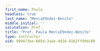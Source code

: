 ```yaml
---
first_name: Paula
headless: true
last_name: "Men\xE9ndez-Benito"
middle_initial: ''
salutation: Prof.
title: "Prof. Paula Men\xE9ndez-Benito"
type: instructor
uid: 999473ee-685d-3aae-4d16-8162ffd9dc89
---
```

